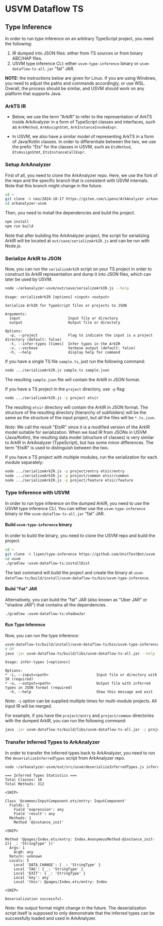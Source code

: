 # USVM Dataflow TS

## Type Inference

In  order to run type inference on an arbitrary TypeScript project, you need the following:
1. IR dumped into JSON files: either from TS sources or from 
binary ABC/HAP files.
2. USVM type inference CLI: either `usvm-type-inference` binary or `usvm-dataflow-ts-all.jar` "fat" JAR.

**NOTE:** the instructions below are given for Linux. If you are using Windows, you need to adjust the paths and commands accordingly, or use WSL. Overall, the process should be similar, and USVM should work on any platform that supports Java.

### ArkTS IR

- Below, we use the term "ArkIR" to refer to the representation of ArkTS inside ArkAnalyzer in a form of TypeScript classes and interfaces, such as `ArkMethod`, `ArkAssignStmt`, `ArkInstanceInvokeExpr`.

- In USVM, we also have a similar model of representing ArkTS in a form of Java/Kotlin classes. In order to differentiate between the two, we use the prefix "Ets" for the classes in USVM, such as `EtsMethod`, `EtsAssignStmt`, `EtsInstanceCallExpr`.

### Setup ArkAnalyzer

First of all, you need to clone the ArkAnalyzer repo. Here, we use the fork of the repo and the specific branch that is consistent with USVM internals. Note that this branch might change in the future.
```bash
cd ~
git clone -b neo/2024-10-17 https://gitee.com/Lipenx/ArkAnalyzer arkanalyzer-usvm
cd arkanalyzer-usvm
```

Then, you need to install the dependencies and build the project.
```bash
npm install
npm run build
```

Note that after building the ArkAnalyzer project, the script for serializing ArkIR will be located at `out/save/serializeArkIR.js` and can be run with Node.js.

### Serialize ArkIR to JSON

Now, you can run the `serializeArkIR` script on your TS project in order to construct its ArkIR representation and dump it into JSON files, which can later be used by USVM.
```bash
node ~/arkanalyzer-usvm/out/save/serializeArkIR.js --help 
```
```text
Usage: serializeArkIR [options] <input> <output>

Serialize ArkIR for TypeScript files or projects to JSON

Arguments:
  input                      Input file or directory
  output                     Output file or directory

Options:
  -p, --project              Flag to indicate the input is a project directory (default: false)
  -t, --infer-types [times]  Infer types in the ArkIR
  -v, --verbose              Verbose output (default: false)
  -h, --help                 display help for command
```

If you have a single TS file `sample.ts`, just run the following command:
```bash
node .../serializeArkIR.js sample.ts sample.json
```
The resulting `sample.json` file will contain the ArkIR in JSON format.

If you have a TS project in the `project` directory, use `-p` flag:
```bash
node .../serializeArkIR.js -p project etsir
```
The resulting `etsir` directory will contain the ArkIR in JSON format. The structure of the resulting directory (hierarchy of subfolders) will be the same as the structure of the input project, but all the files will be `*.ts.json`.

_Note:_ We call the result "EtsIR" since it is a modified version of the ArkIR model suitable for serialization. When we load IR from JSONs in USVM (Java/Kotlin), the resulting data model (structure of classes) is very similar to ArkIR in ArkAnalyzer (TypeScript), but has some minor differences. The term "EtsIR" is used to distinguish between the two.

If you have a TS project with multiple modules, run the serialization for each module separately:
```bash
node .../serializeArkIR.js -p project/entry etsir/entry
node .../serializeArkIR.js -p project/common etsir/common
node .../serializeArkIR.js -p project/feature etsir/feature
```

### Type Inference with USVM

In order to run type inference on the dumped ArkIR, you need to use the USVM type inference CLI. You can either use the `usvm-type-inference` binary or the `usvm-dataflow-ts-all.jar` "fat" JAR.

#### Build `usvm-type-inference` binary

In order to build the binary, you need to clone the USVM repo and build the project.
```bash
cd ~
git clone -b lipen/type-inference https://github.com/UnitTestBot/usvm
cd usvm
./gradlew :usvm-dataflow-ts:installDist
```
The last command will build the project and create the binary at `usvm-dataflow-ts/build/install/usvm-dataflow-ts/bin/usvm-type-inference`.

#### Build "Fat" JAR

Alternatively, you can build the "fat" JAR (also known as "Uber JAR" or "shadow JAR") that contains all the dependencies.
```bash
./gradlew :usvm-dataflow-ts:shadowJar
```

#### Run Type Inference

Now, you can run the type inference:
```bash
usvm-dataflow-ts/build/install/usvm-dataflow-ts/bin/usvm-type-inference --help
# OR
java -jar usvm-dataflow-ts/build/libs/usvm-dataflow-ts-all.jar --help
```
```text
Usage: infer-types [<options>]

Options:
* -i, --input=<path>                      Input file or directory with IR (required)
* -o, --output=<path>                     Output file with inferred types in JSON format (required)
  -h, --help                              Show this message and exit
```

_Note:_ `-i` option can be supplied multiple times for multi-module projects. All input IR will be merged.

For example, if you have the `project/entry` and `project/common` directories with the dumped ArkIR, you can run the following command:
```bash
java -jar usvm-dataflow-ts/build/libs/usvm-dataflow-ts-all.jar -i project/entry -i project/common -o inferred.json
```

### Transfer Inferred Types to ArkAnalyzer

In order to transfer the inferred types back to ArkAnalyzer, you need to run the `deserializeInferredTypes` script from ArkAnalyzer repo.

```bash
node ~/arkanalyzer-usvm/out/src/usvm/deserializeInferredTypes.js inferred.json
```
```text
=== Inferred Types Statistics ===
Total Classes: 10
Total Methods: 312

<SNIP>

Class '@common/InputComponent.ets/entry: InputComponent'
  Fields: 2
    Field 'expression': any
    Field 'result': any
  Methods: 1
    Method '@instance_init'

<SNIP>

Method '@pages/Index.ets/entry: Index.AnonymousMethod-@instance_init-2({ _: 'StringType' })'
  Args: 1
    Arg0: any
  Return: unknown
  Locals: 5
    Local 'DATA_CHANGE': { _: 'StringType' }
    Local 'TAG': { _: 'StringType' }
    Local 'EXIT': { _: 'StringType' }
    Local 'key': any
    Local 'this': @pages/Index.ets/entry: Index

<SNIP>

Deserialization successful.
```

_Note:_ the output format might change in the future. The deserialization script itself is supposed to only demonstrate that the inferred types can be successfully loaded and used in ArkAnalyzer.

